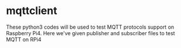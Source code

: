 # mqttclient
These python3 codes will be used to test MQTT protocols support on Raspberry Pi4. Here we've given publisher and subscriber files to test MQTT on RPi4
